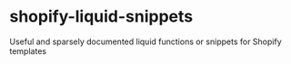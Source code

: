 # shopify-liquid-snippets

Useful and sparsely documented liquid functions or snippets for Shopify templates
